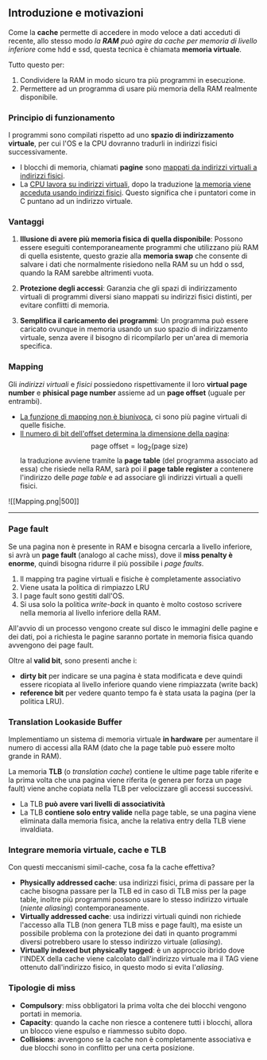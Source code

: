 ## Introduzione e motivazioni
Come la **cache** permette di accedere in modo veloce a dati acceduti di recente, allo stesso modo _la **RAM** può agire da cache per memoria di livello inferiore_ come hdd e ssd, questa tecnica è chiamata **memoria virtuale**.

Tutto questo per:
1. Condividere la RAM in modo sicuro tra più programmi in esecuzione.
2. Permettere ad un programma di usare più memoria della RAM realmente disponibile.

### Principio di funzionamento
I programmi sono compilati rispetto ad uno **spazio di indirizzamento virtuale**, per cui l'OS e la CPU dovranno tradurli in indirizzi fisici successivamente.

- I blocchi di memoria, chiamati **pagine** sono <u>mappati da indirizzi virtuali a indirizzi fisici</u>.
- La <u>CPU lavora su indirizzi virtuali</u>, dopo la traduzione <u>la memoria viene acceduta usando indirizzi fisici</u>. Questo significa che i puntatori come in C puntano ad un indirizzo virtuale.

### Vantaggi
1. **Illusione di avere più memoria fisica di quella disponibile**:
	Possono essere eseguiti contemporaneamente programmi che utilizzano più RAM di quella esistente, questo grazie alla **memoria swap** che consente di salvare i dati che normalmente risiedono nella RAM su un hdd o ssd, quando la RAM sarebbe altrimenti vuota.

2. **Protezione degli accessi**:
	Garanzia che gli spazi di indirizzamento virtuali di programmi diversi siano mappati su indirizzi fisici distinti, per evitare conflitti di memoria.

3. **Semplifica il caricamento dei programmi**:
	Un programma può essere caricato ovunque in memoria usando un suo spazio di indirizzamento virtuale, senza avere il bisogno di ricompilarlo per un'area di memoria specifica.

### Mapping
Gli _indirizzi virtuali_ e _fisici_ possiedono rispettivamente il loro **virtual page number** e **phisical page number** assieme ad un **page offset** (uguale per entrambi).

- <u>La funzione di mapping non è biunivoca</u>, ci sono più pagine virtuali di quelle fisiche.
- <u>Il numero di bit dell'offset determina la dimensione della pagina</u>:
$$\text{page offset} = \log_2(\text{page size})$$
la traduzione avviene tramite la **page table** (del programma associato ad essa) che risiede nella RAM, sarà poi il **page table register** a contenere l'indirizzo delle _page table_ e ad associare gli indirizzi virtuali a quelli fisici.

![[Mapping.png|500]]

---
### Page fault
Se una pagina non è presente in RAM e bisogna cercarla a livello inferiore, si avrà un **page fault** (analogo al cache miss), dove il **miss penalty è enorme**, quindi bisogna ridurre il più possibile i _page faults_.

1. Il mapping tra pagine virtuali e fisiche è completamente associativo
2. Viene usata la politica di rimpiazzo LRU
3. I page fault sono gestiti dall'OS.
4. Si usa solo la politica _write-back_ in quanto è molto costoso scrivere nella memoria al livello inferiore della RAM.

All'avvio di un processo vengono create sul disco le immagini delle pagine e dei dati, poi a richiesta le pagine saranno portate in memoria fisica quando avvengono dei page fault.

Oltre al **valid bit**, sono presenti anche i:
- **dirty bit** per indicare se una pagina è stata modificata e deve quindi essere ricopiata al livello inferiore quando viene rimpiazzata (write back)
- **reference bit** per vedere quanto tempo fa è stata usata la pagina (per la politica LRU).

### Translation Lookaside Buffer
Implementiamo un sistema di memoria virtuale **in hardware** per aumentare il numero di accessi alla RAM (dato che la page table può essere molto grande in RAM).

La memoria **TLB** (o _translation cache_) contiene le ultime page table riferite e la prima volta che una pagina viene riferita (e genera per forza un page fault) viene anche copiata nella TLB per velocizzare gli accessi successivi.
- La TLB **può avere vari livelli di associatività**
- La TLB **contiene solo entry valide** nella page table, se una pagina viene eliminata dalla memoria fisica, anche la relativa entry della TLB viene invaldiata.

### Integrare memoria virtuale, cache e TLB
Con questi meccanismi simil-cache, cosa fa la cache effettiva?

- **Physically addressed cache**: usa indirizzi fisici, prima di passare per la cache bisogna passare per la TLB ed in caso di TLB miss per la page table, inoltre più programmi possono usare lo stesso indirizzo virtuale (_niente aliasing_) contemporaneamente.
- **Virtually addressed cache**: usa indirizzi virtuali quindi non richiede l'accesso alla TLB (non genera TLB miss e page fault), ma esiste un possibile problema con la protezione dei dati in quanto programmi diversi potrebbero usare lo stesso indirizzo virtuale (_aliasing_).
- **Virtually indexed but physically tagged**: è un approccio ibrido dove l'INDEX della cache viene calcolato dall'indirizzo virtuale ma il TAG viene ottenuto dall'indirizzo fisico, in questo modo si evita l'_aliasing_.

### Tipologie di miss
- **Compulsory**: miss obbligatori la prima volta che dei blocchi vengono portati in memoria.
- **Capacity**: quando la cache non riesce a contenere tutti i blocchi, allora un blocco viene espulso e riammesso subito dopo.
- **Collisions**: avvengono se la cache non è completamente associativa e due blocchi sono in conflitto per una certa posizione.